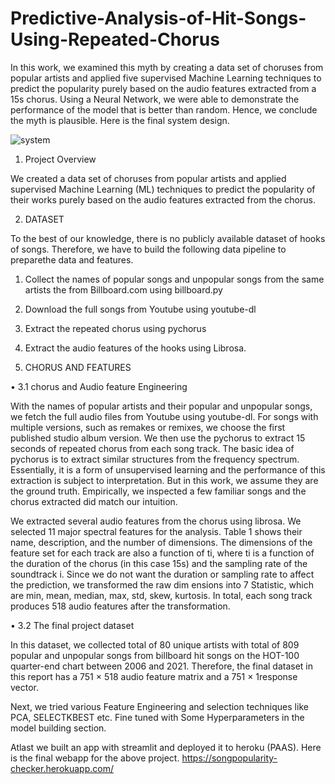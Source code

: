 # Predictive-Analysis-of-Hit-Songs-Using-Repeated-Chorus
In this work, we examined this myth by creating a data set of choruses from popular artists and applied five supervised Machine Learning techniques to predict the popularity purely based on the audio features extracted from a 15s chorus. Using a Neural Network, we were able to demonstrate the performance of the model that is better than random. Hence, we conclude the myth is plausible. Here is the final system design.

![system](https://user-images.githubusercontent.com/68114230/173377223-cd0ff322-fc86-499a-a551-0b5ae7d5b0c4.png)

1. Project Overview 

We created a data set of choruses from popular artists and applied supervised Machine Learning (ML) techniques to predict the popularity of their works purely based on the audio features extracted from the chorus.

2. DATASET 

To the best of our knowledge, there is no publicly available dataset of hooks of songs. Therefore, we have to build the following data pipeline to preparethe data and features.

1.	 Collect the names of popular songs and
      unpopular songs from the same artists the
      from Billboard.com using billboard.py
2.   Download the full songs from Youtube
      using youtube-dl 
3.   Extract the repeated chorus using pychorus
4.   Extract the audio features of the hooks using
      Librosa.

3. CHORUS AND FEATURES

•	3.1 chorus and Audio feature Engineering

With the names of popular artists and their popular and unpopular songs, we fetch the full audio files from Youtube using youtube-dl. For songs with multiple versions, such as remakes or remixes, we choose the first published studio album version. We then use the pychorus to extract 15 seconds of repeated chorus from each song track. The basic idea of pychorus is to extract similar structures from the frequency spectrum. Essentially, it is a form of unsupervised learning and the performance of this extraction is subject to interpretation. But in this
work, we assume they are the ground truth. Empirically, we inspected a few familiar songs and the chorus extracted did match our intuition.

We extracted several audio features from the chorus using librosa. We selected 11 major spectral features for the analysis. Table 1 shows their name, description, and the number of dimensions. The dimensions of the feature set for each track are also a function of ti, where ti is a function of the duration of the chorus (in this case 15s) and the sampling rate of the soundtrack i. Since we do not want the duration or sampling rate to affect the prediction, we transformed the raw dim ensions into 7
Statistic, which are min, mean, median, max, std, skew, kurtosis. In total, each song track produces 518 audio features after the transformation.

•	3.2 The final project dataset

In this dataset, we collected total of 80 unique artists with total of 809 popular and unpopular songs from billboard hit songs on the HOT-100 quarter-end chart between 2006 and 2021. Therefore, the final dataset in this report has a 751 × 518 audio feature matrix and a 751 × 1response vector.

Next, we tried various Feature Engineering and selection techniques like PCA, SELECTKBEST etc. Fine tuned with Some Hyperparameters in the model building section.

Atlast we built an app with streamlit and deployed it to heroku (PAAS). 
Here is the final webapp for the above project. https://songpopularity-checker.herokuapp.com/
